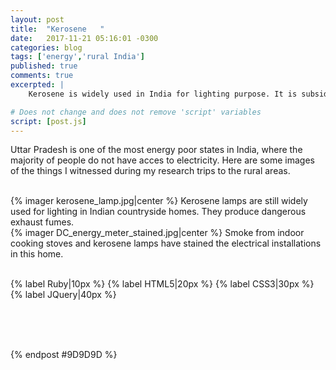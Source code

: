 ```yaml
---
layout: post
title:  "Kerosene	"
date:   2017-11-21 05:16:01 -0300 
categories: blog
tags: ['energy','rural India']
published: true
comments: true 
excerpted: |
    Kerosene is widely used in India for lighting purpose. It is subsidied by the state and available ...

# Does not change and does not remove 'script' variables
script: [post.js]
---
```


Uttar Pradesh is one of the most energy poor states in India, where the majority of people do not have acces to electricity. Here are some images of the things I witnessed during my research trips to the rural areas.


<br>
{% imager kerosene_lamp.jpg|center %}
Kerosene lamps are still widely used for lighting in Indian countryside homes. They produce dangerous exhaust fumes.

<br>
{% imager DC_energy_meter_stained.jpg|center %}
Smoke from indoor cooking stoves and kerosene lamps have stained the electrical installations in this home.






<br>
<br>

{% label Ruby|10px %}
{% label HTML5|20px %}
{% label CSS3|30px %}
{% label JQuery|40px %}

<br>
<br>



<br>


{% endpost #9D9D9D %}



